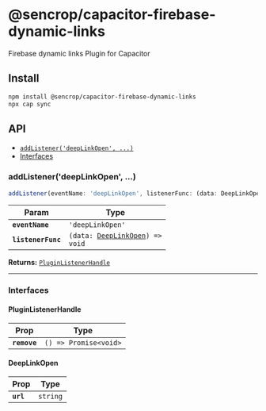 # @sencrop/capacitor-firebase-dynamic-links

Firebase dynamic links Plugin for Capacitor

## Install

```bash
npm install @sencrop/capacitor-firebase-dynamic-links
npx cap sync
```

## API

<docgen-index>

- [`addListener('deepLinkOpen', ...)`](#addlistenerdeeplinkopen-)
- [Interfaces](#interfaces)

</docgen-index>

<docgen-api>
<!--Update the source file JSDoc comments and rerun docgen to update the docs below-->

### addListener('deepLinkOpen', ...)

```typescript
addListener(eventName: 'deepLinkOpen', listenerFunc: (data: DeepLinkOpen) => void) => PluginListenerHandle
```

| Param              | Type                                                                     |
| ------------------ | ------------------------------------------------------------------------ |
| **`eventName`**    | <code>'deepLinkOpen'</code>                                              |
| **`listenerFunc`** | <code>(data: <a href="#deeplinkopen">DeepLinkOpen</a>) =&gt; void</code> |

**Returns:** <code><a href="#pluginlistenerhandle">PluginListenerHandle</a></code>

---

### Interfaces

#### PluginListenerHandle

| Prop         | Type                                      |
| ------------ | ----------------------------------------- |
| **`remove`** | <code>() =&gt; Promise&lt;void&gt;</code> |

#### DeepLinkOpen

| Prop      | Type                |
| --------- | ------------------- |
| **`url`** | <code>string</code> |

</docgen-api>
